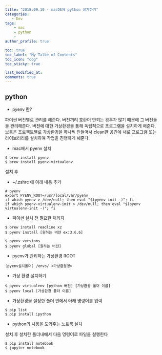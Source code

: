 ```yaml
---
title: "2018.09.10 - masOS에 python 설치하기"
categories: 
   - Dev
tags:
    - mac
    - python
    - 
author_profile: true

toc: true
toc_label: "My Talbe of Contents"
toc_icon: "cog"
toc_sticky: true

last_modified_at:
comments: true
---
```





## python 
 
- pyenv 란? 

파이썬 버전별로 관리를 해준다. 버전끼리 호환이 안되는 경우가 많기 때문에 그 버전들을 관리해준다. 버전에 대한 가상환경을 통해 독립적으로 프로그램을 설치하게 해준다. 보통은 프로젝트별로 가상환경을 하나씩 만들어서 clean한 공간에 새로 프로그램 또는 라이브러리를 설치하여 작업을 진행하게 해준다. 


- mac에서 pyenv 설치 


```
$ brew install pyenv
$ brew install pyenv-virtualenv
```
설치 후 

- ~/.zshrc 에 아래 내용 추가

```
# pyenv
export PYENV_ROOT=/usr/local/var/pyenv
if which pyenv > /dev/null; then eval "$(pyenv init -)"; fi
if which pyenv-virtualenv-init > /dev/null; then eval "$(pyenv virtualenv-init -)"; fi
```

- 파이썬 설치 전 필요한 패키지 

```
$ brew install readline xz 
$ pyenv install [원하는 버전 ex:3.6.6]

$ pyenv versions
$ pyenv global [원하는 버전]
```
- pyenv가 관리하는 가상환경 ROOT

`(pyenv설치폴더) /envs/ <가상환경명>`

- 가상 환경 설치하기 

```
$ pyenv virtualenv [python 버전] [가상환경 폴더 이름]
$ pyenv local [가상환경 폴더 이름]
```

- 가상환경을 설정한 폴더 안에서 아래 명령어를 입력

```
$ pip list
$ pip install ipython
```

- python의 사용을 도와주는 노트북 설치 
<p>설치 후 설치한 폴더내에서 다음 명령어로 파일을 실행한다

```
$ pip install notebook
$ jupyter notebook
```
